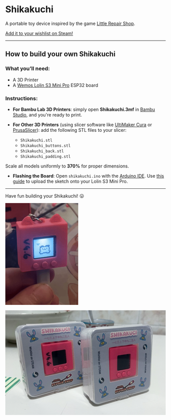 # Shikakuchi

A portable toy device inspired by the game [Little Repair Shop](https://eventhorizonschool.itch.io/little-repair-shop).

[Add it to your wishlist on Steam!](https://store.steampowered.com/app/3247390/Little_Repair_Shop/)

---

## How to build your own Shikakuchi

### What you’ll need:

- A 3D Printer
- A [Wemos Lolin S3 Mini Pro](https://www.wemos.cc/en/latest/s3/s3_mini_pro.html) ESP32 board

### Instructions:

- **For Bambu Lab 3D Printers**: simply open **Shikakuchi.3mf** in [Bambu Studio](https://bambulab.com/en/download/studio), and you're ready to print.

- **For Other 3D Printers** (using slicer software like [UltiMaker Cura](https://ultimaker.com/it/software/ultimaker-cura/) or [PrusaSlicer](https://www.prusa3d.com/prusaslicer/)): add the following STL files to your slicer:

  - `Shikakuchi.stl`
  - `Shikakuchi_buttons.stl`
  - `Shikakuchi_back.stl`
  - `Shikakuchi_padding.stl`

Scale all models uniformly to **370%** for proper dimensions.

- **Flashing the Board**: Open `shikakuchi.ino` with the [Arduino IDE](https://www.arduino.cc/en/software). Use [this guide](https://www.wemos.cc/en/latest/tutorials/s3/get_started_with_arduino_s3.html) to upload the sketch onto your Lolin S3 Mini Pro.

---

Have fun building your Shikakuchi! 😛

![Preview](preview.gif)

![Box Preview](preview_box.png)
